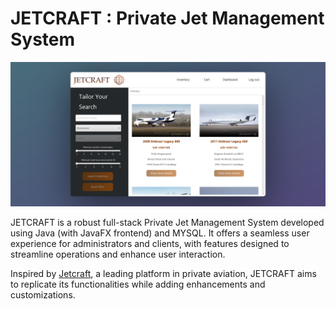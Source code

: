 # JETCRAFT : Private Jet Management System 

![JETCRAFT](src/main/resources/img/readME/inventory.png)

JETCRAFT is a robust full-stack Private Jet Management System developed using Java (with JavaFX frontend) and MYSQL. It offers a seamless user experience for administrators and clients, with features designed to streamline operations and enhance user interaction.

Inspired by [Jetcraft](https://www.jetcraft.com/inventory/), a leading platform in private aviation, JETCRAFT aims to replicate its functionalities while adding enhancements and customizations. 

